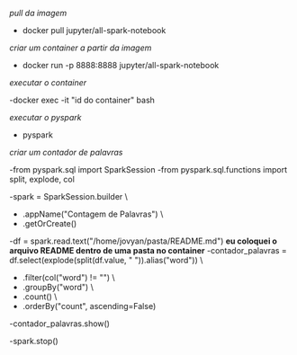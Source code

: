 *pull da imagem*
- docker pull jupyter/all-spark-notebook


*criar um container a partir da imagem*

- docker run -p 8888:8888 jupyter/all-spark-notebook


*executar o container*

-docker exec -it "id do container" bash


*executar o pyspark*

- pyspark


*criar um contador de palavras*

-from pyspark.sql import SparkSession
-from pyspark.sql.functions import split, explode, col

-spark = SparkSession.builder \
-    .appName("Contagem de Palavras") \
-    .getOrCreate()

-df = spark.read.text("/home/jovyan/pasta/README.md")
**eu coloquei o arquivo README dentro de uma pasta no container**
-contador_palavras = df.select(explode(split(df.value, " ")).alias("word")) \
-    .filter(col("word") != "") \
-    .groupBy("word") \
-    .count() \
-    .orderBy("count", ascending=False)

-contador_palavras.show()

-spark.stop()
